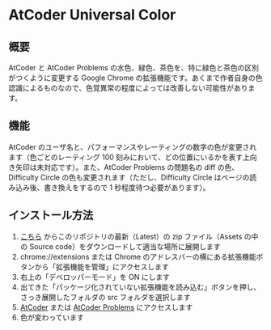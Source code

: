 # AtCoder Universal Color

## 概要

AtCoder と AtCoder Problems の水色、緑色、茶色を、特に緑色と茶色の区別がつくように変更する Google Chrome の拡張機能です。あくまで作者自身の色認識によるものなので、色覚異常の程度によっては改善しない可能性があります。

## 機能

AtCoder のユーザ名と、パフォーマンスやレーティングの数字の色が変更されます（色ごとのレーティング 100 刻みにおいて、どの位置にいるかを表す上向き矢印は未対応です）。また、AtCoder Problems の問題名の diff の色、Difficulty Circle の色も変更されます（ただし、Difficulty Circle はページの読み込み後、書き換えをするので 1 秒程度待つ必要があります）。

## インストール方法

1. [こちら](https://github.com/gj5752/AtCoder-Universal-Color/releases) からこのリポジトリの最新（Latest）の zip ファイル（Assets の中の Source code）をダウンロードして適当な場所に展開します
2. chrome://extensions または Chrome のアドレスバーの横にある拡張機能ボタンから「拡張機能を管理」にアクセスします
3. 右上の「デベロッパーモード」を ON にします
4. 出てきた「パッケージ化されていない拡張機能を読み込む」ボタンを押し、さっき展開したフォルダの src フォルダを選択します
5. [AtCoder](https://atcoder.jp/home) または [AtCoder Problems](https://kenkoooo.com/atcoder) にアクセスします
6. 色が変わっています

